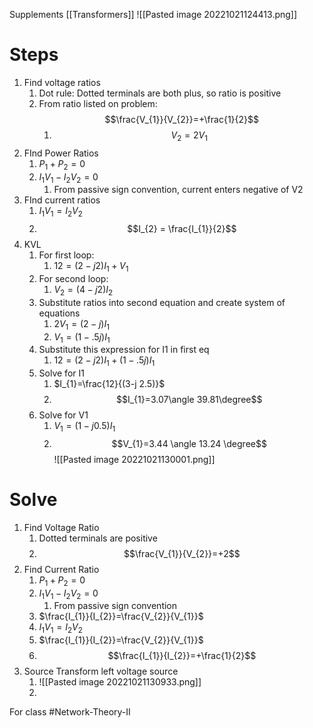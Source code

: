 Supplements [[Transformers]]
![[Pasted image 20221021124413.png]]

# Steps
1. Find voltage ratios
	1. Dot rule: Dotted terminals are both plus, so ratio is positive
	2. From ratio listed on problem: $$\frac{V_{1}}{V_{2}}=+\frac{1}{2}$$
		1. $$V_{2} = 2V_{1}$$
2. FInd Power Ratios
	1. $P_{1} + P_{2}= 0$
	2. $I_{1}V_{1}-I_{2}V_{2}=0$
		1. From passive sign convention, current enters negative of V2
3. FInd current ratios
	1. $I_{1}V_{1}=I_{2}V_{2}$
	2. $$I_{2} = \frac{I_{1}}{2}$$
4. KVL
	1. For first loop:
		1. $12 = (2-j2)I_{1}+V_{1}$
	2. For second loop:
		1. $V_{2}=(4-j2)I_{2}$
	3. Substitute ratios into second equation and create system of equations
		1. $2V_{1}=(2-j)I_{1}$
		2. $V_{1}=(1-.5j)I_{1}$
	4. Substitute this expression for I1 in first eq
		1. $12 = (2-j2)I_{1} + (1-.5j)I_{1}$
	5. Solve for I1
		1. $I_{1}=\frac{12}{(3-j 2.5)}$
		2. $$I_{1}=3.07\angle 39.81\degree$$
	6. Solve for V1
		1. $V_{1} = (1-j0.5)I_{1}$
		2. $$V_{1}=3.44 \angle 13.24 \degree$$
![[Pasted image 20221021130001.png]]
# Solve
1. Find Voltage Ratio
	1. Dotted terminals are positive
	2. $$\frac{V_{1}}{V_{2}}=+2$$
2. Find Current Ratio
	1. $P_{1}+P_{2}=0$
	2. $I_{1}V_{1}-I_{2}V_{2}=0$
		1. From passive sign convention
	3. $\frac{I_{1}}{I_{2}}=\frac{V_{2}}{V_{1}}$
	4. $I_{1}V_{1}=I_{2}V_{2}$
	5. $\frac{I_{1}}{I_{2}}=\frac{V_{2}}{V_{1}}$
	6. $$\frac{I_{1}}{I_{2}}=+\frac{1}{2}$$
3. Source Transform left voltage source
	1. ![[Pasted image 20221021130933.png]]
	2. 


For class #Network-Theory-II 